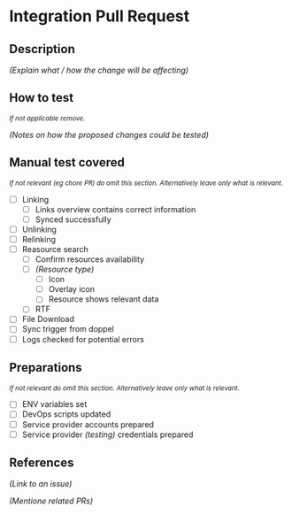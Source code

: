 # Integration Pull Request

## Description

_(Explain what / how the change will be affecting)_

## How to test
_<sub>If not applicable remove.</sub>_

_(Notes on how the proposed changes could be tested)_

## Manual test covered
_<sub>If not relevant (eg chore PR) do omit this section. Alternatively leave only what is relevant.</sub>_

- [ ] Linking
  - [ ] Links overview contains correct information
  - [ ] Synced successfully
- [ ] Unlinking
- [ ] Relinking
- [ ] Reasource search
  - [ ] Confirm resources availability
  - [ ] _(Resource type)_
    - [ ] Icon
    - [ ] Overlay icon
    - [ ] Resource shows relevant data
  - [ ] RTF
- [ ] File Download
- [ ] Sync trigger from doppel
- [ ] Logs checked for potential errors

## Preparations
_<sub>If not relevant do omit this section. Alternatively leave only what is relevant.</sub>_

- [ ] ENV variables set
- [ ] DevOps scripts updated
- [ ] Service provider accounts prepared
- [ ] Service provider _(testing)_ credentials prepared

## References

_(Link to an issue)_

_(Mentione related PRs)_
